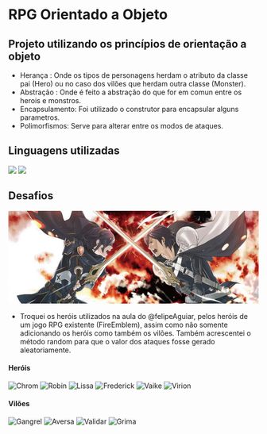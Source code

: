 # RPG Orientado a Objeto

## Projeto utilizando os princípios de orientação a objeto

* Herança : Onde os tipos de personagens herdam o atributo da classe pai (Hero) ou no caso dos vilões que herdam outra classe (Monster).
* Abstração : Onde é feito a abstração do que for em comun entre os herois e monstros.
* Encapsulamento: Foi utilizado o construtor para encapsular alguns parametros.
* Polimorfismos: Serve para alterar entre os modos de ataques.

## Linguagens utilizadas 

<img width="30" src="https://cdn.jsdelivr.net/gh/devicons/devicon/icons/csharp/csharp-plain.svg" /> <img width="30" src="https://cdn.jsdelivr.net/gh/devicons/devicon/icons/javascript/javascript-plain.svg" />

## Desafios

<p align="center">
<img src="src/img/1.png">
          </p>

* Troquei os heróis utilizados na aula do @felipeAguiar, pelos heróis de um jogo RPG existente (FireEmblem), assim como não somente adicionando os heróis como também os vilões. Também acrescentei o método random para que o valor dos ataques fosse gerado aleatoriamente.

#### Heróis
<p align="left">
          <img title="Chrom" width="80" src="https://static.wikia.nocookie.net/fireemblem/images/8/8b/Chromfacingleft.png/revision/latest/scale-to-width-down/110?cb=20161025065557">
          <img title="Robin" width="100" src="https://static.wikia.nocookie.net/fireemblem/images/5/51/Robin_Avatar_M_F.png/revision/latest/scale-to-width-down/110?cb=20170501220038">
          <img title="Lissa" width="80" src="https://static.wikia.nocookie.net/fireemblem/images/8/8a/Liz_Portrait.png/revision/latest/scale-to-width-down/110?cb=20161015065144">
          <img title="Frederick" width="80" src="https://static.wikia.nocookie.net/fireemblem/images/2/27/Frederik_Portrait.png/revision/latest/scale-to-width-down/110?cb=20161015064100">
          <img title="Vaike" width="100" src="https://static.wikia.nocookie.net/fireemblem/images/7/75/Vake.png/revision/latest/scale-to-width-down/110?cb=20160428055645">
          <img title="Virion" width="100" src="https://static.wikia.nocookie.net/fireemblem/images/0/05/Viole.png/revision/latest/scale-to-width-down/110?cb=20160603022920">
</p>
          
#### Vilões
<p align="left">
          <img title="Gangrel" src="https://static.wikia.nocookie.net/fireemblem/images/7/74/Gangrel_Portrait.png/revision/latest/scale-to-width-down/110?cb=20161025064304">
          <img title="Aversa" src="https://static.wikia.nocookie.net/fireemblem/images/b/b7/Inverse_Portrait.png/revision/latest/scale-to-width-down/110?cb=20161025070019">
          <img title="Validar" width="80" src="https://static.wikia.nocookie.net/fireemblem/images/2/26/Validar_Portrait.png/revision/latest/scale-to-width-down/110?cb=20160718010530">
          <img title="Grima" width="180" src="https://static.wikia.nocookie.net/fireemblem/images/0/0c/Grima_Awakening_Chapter_23_Art.png/revision/latest/scale-to-width-down/350?cb=20161109033352">          
</p>
